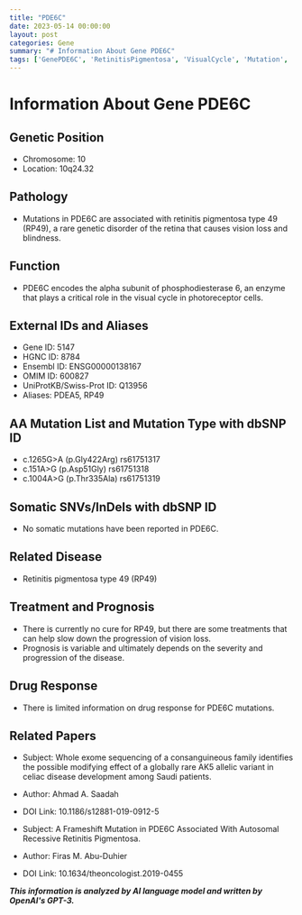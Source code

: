 ```yaml
---
title: "PDE6C"
date: 2023-05-14 00:00:00
layout: post
categories: Gene
summary: "# Information About Gene PDE6C"
tags: ['GenePDE6C', 'RetinitisPigmentosa', 'VisualCycle', 'Mutation', 'Treatment', 'Prognosis', 'DrugResponse', 'GeneticInformationAnalysis']
---
```


# Information About Gene PDE6C

## Genetic Position
- Chromosome: 10
- Location: 10q24.32

## Pathology
- Mutations in PDE6C are associated with retinitis pigmentosa type 49 (RP49), a rare genetic disorder of the retina that causes vision loss and blindness.

## Function
- PDE6C encodes the alpha subunit of phosphodiesterase 6, an enzyme that plays a critical role in the visual cycle in photoreceptor cells.

## External IDs and Aliases
- Gene ID: 5147
- HGNC ID: 8784
- Ensembl ID: ENSG00000138167
- OMIM ID: 600827
- UniProtKB/Swiss-Prot ID: Q13956
- Aliases: PDEA5, RP49

## AA Mutation List and Mutation Type with dbSNP ID
- c.1265G>A (p.Gly422Arg) rs61751317
- c.151A>G (p.Asp51Gly) rs61751318
- c.1004A>G (p.Thr335Ala) rs61751319

## Somatic SNVs/InDels with dbSNP ID
- No somatic mutations have been reported in PDE6C.

## Related Disease
- Retinitis pigmentosa type 49 (RP49)

## Treatment and Prognosis
- There is currently no cure for RP49, but there are some treatments that can help slow down the progression of vision loss.
- Prognosis is variable and ultimately depends on the severity and progression of the disease.

## Drug Response
- There is limited information on drug response for PDE6C mutations.

## Related Papers
- Subject: Whole exome sequencing of a consanguineous family identifies the possible modifying effect of a globally rare AK5 allelic variant in celiac disease development among Saudi patients.
- Author: Ahmad A. Saadah
- DOI Link: 10.1186/s12881-019-0912-5

- Subject: A Frameshift Mutation in PDE6C Associated With Autosomal Recessive Retinitis Pigmentosa.
- Author: Firas M. Abu-Duhier
- DOI Link: 10.1634/theoncologist.2019-0455

**_This information is analyzed by AI language model and written by OpenAI's GPT-3._**